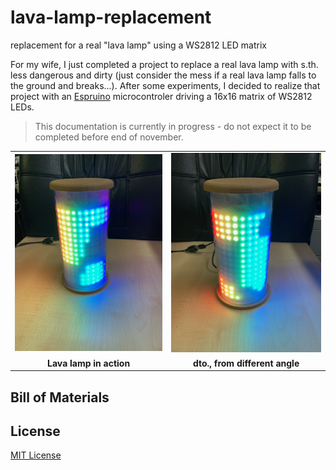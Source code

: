 # lava-lamp-replacement #

replacement for a real "lava lamp" using a WS2812 LED matrix

For my wife, I just completed a project to replace a real lava lamp with s.th. less dangerous and dirty (just consider the mess if a real lava lamp falls to the ground and breaks...). After some experiments, I decided to realize that project with an [Espruino](https://www.espruino.com/) microcontroler driving a 16x16 matrix of WS2812 LEDs.

> This documentation is currently in progress - do not expect it to be completed before end of november.

<table>
  <tr>
    <td><center><img width=290 src="LavaLamp-in-action_01.jpg"></center></td>
    <td><center><img width=290 src="LavaLamp-in-action_02.jpg"></center></td>
  </tr>
  <tr>
    <td><center><b>Lava lamp in action</b></center></td>
    <td><center><b>dto., from different angle</b></center></td>
  </tr>
</table>

## Bill of Materials ##


## License ##

[MIT License](LICENSE.md)
